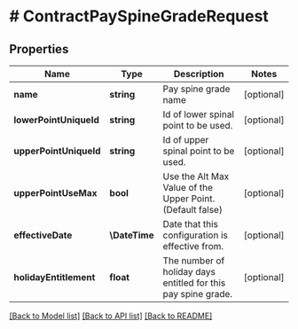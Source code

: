 # # ContractPaySpineGradeRequest

## Properties

Name | Type | Description | Notes
------------ | ------------- | ------------- | -------------
**name** | **string** | Pay spine grade name | [optional]
**lowerPointUniqueId** | **string** | Id of lower spinal point to be used. | [optional]
**upperPointUniqueId** | **string** | Id of upper spinal point to be used. | [optional]
**upperPointUseMax** | **bool** | Use the Alt Max Value of the Upper Point. (Default false) | [optional]
**effectiveDate** | **\DateTime** | Date that this configuration is effective from. | [optional]
**holidayEntitlement** | **float** | The number of holiday days entitled for this pay spine grade. | [optional]

[[Back to Model list]](../../README.md#models) [[Back to API list]](../../README.md#endpoints) [[Back to README]](../../README.md)
